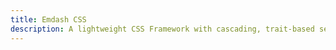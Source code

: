 ```yaml
---
title: Emdash CSS
description: A lightweight CSS Framework with cascading, trait-based semantic utilities for standardizable flexilbity.
---
```


